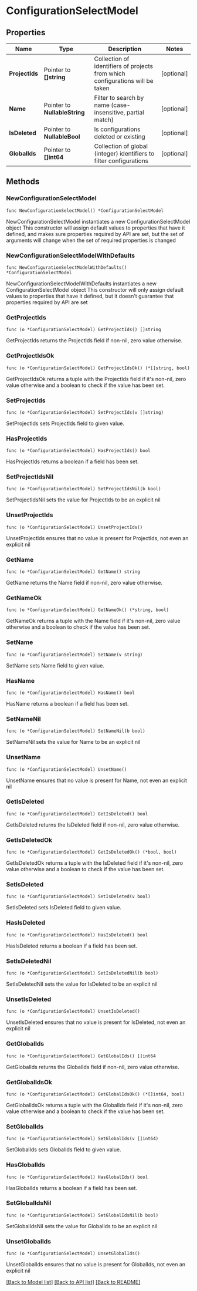 # ConfigurationSelectModel

## Properties

Name | Type | Description | Notes
------------ | ------------- | ------------- | -------------
**ProjectIds** | Pointer to **[]string** | Collection of identifiers of projects from which configurations will be taken | [optional] 
**Name** | Pointer to **NullableString** | Filter to search by name (case-insensitive, partial match) | [optional] 
**IsDeleted** | Pointer to **NullableBool** | Is configurations deleted or existing | [optional] 
**GlobalIds** | Pointer to **[]int64** | Collection of global (integer) identifiers to filter configurations | [optional] 

## Methods

### NewConfigurationSelectModel

`func NewConfigurationSelectModel() *ConfigurationSelectModel`

NewConfigurationSelectModel instantiates a new ConfigurationSelectModel object
This constructor will assign default values to properties that have it defined,
and makes sure properties required by API are set, but the set of arguments
will change when the set of required properties is changed

### NewConfigurationSelectModelWithDefaults

`func NewConfigurationSelectModelWithDefaults() *ConfigurationSelectModel`

NewConfigurationSelectModelWithDefaults instantiates a new ConfigurationSelectModel object
This constructor will only assign default values to properties that have it defined,
but it doesn't guarantee that properties required by API are set

### GetProjectIds

`func (o *ConfigurationSelectModel) GetProjectIds() []string`

GetProjectIds returns the ProjectIds field if non-nil, zero value otherwise.

### GetProjectIdsOk

`func (o *ConfigurationSelectModel) GetProjectIdsOk() (*[]string, bool)`

GetProjectIdsOk returns a tuple with the ProjectIds field if it's non-nil, zero value otherwise
and a boolean to check if the value has been set.

### SetProjectIds

`func (o *ConfigurationSelectModel) SetProjectIds(v []string)`

SetProjectIds sets ProjectIds field to given value.

### HasProjectIds

`func (o *ConfigurationSelectModel) HasProjectIds() bool`

HasProjectIds returns a boolean if a field has been set.

### SetProjectIdsNil

`func (o *ConfigurationSelectModel) SetProjectIdsNil(b bool)`

 SetProjectIdsNil sets the value for ProjectIds to be an explicit nil

### UnsetProjectIds
`func (o *ConfigurationSelectModel) UnsetProjectIds()`

UnsetProjectIds ensures that no value is present for ProjectIds, not even an explicit nil
### GetName

`func (o *ConfigurationSelectModel) GetName() string`

GetName returns the Name field if non-nil, zero value otherwise.

### GetNameOk

`func (o *ConfigurationSelectModel) GetNameOk() (*string, bool)`

GetNameOk returns a tuple with the Name field if it's non-nil, zero value otherwise
and a boolean to check if the value has been set.

### SetName

`func (o *ConfigurationSelectModel) SetName(v string)`

SetName sets Name field to given value.

### HasName

`func (o *ConfigurationSelectModel) HasName() bool`

HasName returns a boolean if a field has been set.

### SetNameNil

`func (o *ConfigurationSelectModel) SetNameNil(b bool)`

 SetNameNil sets the value for Name to be an explicit nil

### UnsetName
`func (o *ConfigurationSelectModel) UnsetName()`

UnsetName ensures that no value is present for Name, not even an explicit nil
### GetIsDeleted

`func (o *ConfigurationSelectModel) GetIsDeleted() bool`

GetIsDeleted returns the IsDeleted field if non-nil, zero value otherwise.

### GetIsDeletedOk

`func (o *ConfigurationSelectModel) GetIsDeletedOk() (*bool, bool)`

GetIsDeletedOk returns a tuple with the IsDeleted field if it's non-nil, zero value otherwise
and a boolean to check if the value has been set.

### SetIsDeleted

`func (o *ConfigurationSelectModel) SetIsDeleted(v bool)`

SetIsDeleted sets IsDeleted field to given value.

### HasIsDeleted

`func (o *ConfigurationSelectModel) HasIsDeleted() bool`

HasIsDeleted returns a boolean if a field has been set.

### SetIsDeletedNil

`func (o *ConfigurationSelectModel) SetIsDeletedNil(b bool)`

 SetIsDeletedNil sets the value for IsDeleted to be an explicit nil

### UnsetIsDeleted
`func (o *ConfigurationSelectModel) UnsetIsDeleted()`

UnsetIsDeleted ensures that no value is present for IsDeleted, not even an explicit nil
### GetGlobalIds

`func (o *ConfigurationSelectModel) GetGlobalIds() []int64`

GetGlobalIds returns the GlobalIds field if non-nil, zero value otherwise.

### GetGlobalIdsOk

`func (o *ConfigurationSelectModel) GetGlobalIdsOk() (*[]int64, bool)`

GetGlobalIdsOk returns a tuple with the GlobalIds field if it's non-nil, zero value otherwise
and a boolean to check if the value has been set.

### SetGlobalIds

`func (o *ConfigurationSelectModel) SetGlobalIds(v []int64)`

SetGlobalIds sets GlobalIds field to given value.

### HasGlobalIds

`func (o *ConfigurationSelectModel) HasGlobalIds() bool`

HasGlobalIds returns a boolean if a field has been set.

### SetGlobalIdsNil

`func (o *ConfigurationSelectModel) SetGlobalIdsNil(b bool)`

 SetGlobalIdsNil sets the value for GlobalIds to be an explicit nil

### UnsetGlobalIds
`func (o *ConfigurationSelectModel) UnsetGlobalIds()`

UnsetGlobalIds ensures that no value is present for GlobalIds, not even an explicit nil

[[Back to Model list]](../README.md#documentation-for-models) [[Back to API list]](../README.md#documentation-for-api-endpoints) [[Back to README]](../README.md)


